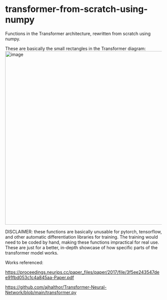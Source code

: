 # transformer-from-scratch-using-numpy

Functions in the Transformer architecture, rewritten from scratch using numpy.

These are basically the small rectangles in the Transformer diagram:
<img width="557" alt="image" src="https://user-images.githubusercontent.com/80630045/236146751-b326edbf-c4be-44f9-8811-c16ddd2dd59f.png">

DISCLAIMER: these functions are basically unusable for pytorch, tensorflow, and other automatic differentiation libraries for training. 
The training would need to be coded by hand, making these functions impractical for real use.
These are just for a better, in-depth showcase of how specific parts of the transformer model works.

Works referenced: 

https://proceedings.neurips.cc/paper_files/paper/2017/file/3f5ee243547dee91fbd053c1c4a845aa-Paper.pdf

https://github.com/ajhalthor/Transformer-Neural-Network/blob/main/transformer.py
